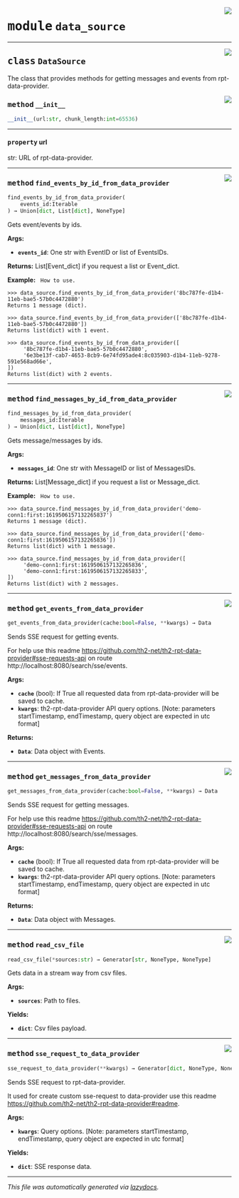 <!-- markdownlint-disable -->

<a href="../../th2_data_services/data_source.py#L0"><img align="right" style="float:right;" src="https://img.shields.io/badge/-source-cccccc?style=flat-square"></a>

# <kbd>module</kbd> `data_source`






---

<a href="../../th2_data_services/data_source.py#L15"><img align="right" style="float:right;" src="https://img.shields.io/badge/-source-cccccc?style=flat-square"></a>

## <kbd>class</kbd> `DataSource`
The class that provides methods for getting messages and events from rpt-data-provider. 

<a href="../../th2_data_services/data_source.py#L18"><img align="right" style="float:right;" src="https://img.shields.io/badge/-source-cccccc?style=flat-square"></a>

### <kbd>method</kbd> `__init__`

```python
__init__(url:str, chunk_length:int=65536)
```






---

#### <kbd>property</kbd> url

str: URL of rpt-data-provider. 



---

<a href="../../th2_data_services/data_source.py#L214"><img align="right" style="float:right;" src="https://img.shields.io/badge/-source-cccccc?style=flat-square"></a>

### <kbd>method</kbd> `find_events_by_id_from_data_provider`

```python
find_events_by_id_from_data_provider(
    events_id:Iterable
) → Union[dict, List[dict], NoneType]
```

Gets event/events by ids. 



**Args:**
 
 - <b>`events_id`</b>:  One str with EventID or list of EventsIDs. 



**Returns:**
 List[Event_dict] if you request a list or Event_dict. 



**Example:**
 ``` How to use.```

    >>> data_source.find_events_by_id_from_data_provider('8bc787fe-d1b4-11eb-bae5-57b0c4472880')
    Returns 1 message (dict).

    >>> data_source.find_events_by_id_from_data_provider(['8bc787fe-d1b4-11eb-bae5-57b0c4472880'])
    Returns list(dict) with 1 event.

    >>> data_source.find_events_by_id_from_data_provider([
         '8bc787fe-d1b4-11eb-bae5-57b0c4472880',
         '6e3be13f-cab7-4653-8cb9-6e74fd95ade4:8c035903-d1b4-11eb-9278-591e568ad66e',
    ])
    Returns list(dict) with 2 events.


---

<a href="../../th2_data_services/data_source.py#L178"><img align="right" style="float:right;" src="https://img.shields.io/badge/-source-cccccc?style=flat-square"></a>

### <kbd>method</kbd> `find_messages_by_id_from_data_provider`

```python
find_messages_by_id_from_data_provider(
    messages_id:Iterable
) → Union[dict, List[dict], NoneType]
```

Gets message/messages by ids. 



**Args:**
 
 - <b>`messages_id`</b>:  One str with MessageID or list of MessagesIDs. 



**Returns:**
 List[Message_dict] if you request a list or Message_dict. 



**Example:**
 ``` How to use.```

    >>> data_source.find_messages_by_id_from_data_provider('demo-conn1:first:1619506157132265837')
    Returns 1 message (dict).

    >>> data_source.find_messages_by_id_from_data_provider(['demo-conn1:first:1619506157132265836'])
    Returns list(dict) with 1 message.

    >>> data_source.find_messages_by_id_from_data_provider([
         'demo-conn1:first:1619506157132265836',
         'demo-conn1:first:1619506157132265833',
    ])
    Returns list(dict) with 2 messages.


---

<a href="../../th2_data_services/data_source.py#L68"><img align="right" style="float:right;" src="https://img.shields.io/badge/-source-cccccc?style=flat-square"></a>

### <kbd>method</kbd> `get_events_from_data_provider`

```python
get_events_from_data_provider(cache:bool=False, **kwargs) → Data
```

Sends SSE request for getting events. 

For help use this readme https://github.com/th2-net/th2-rpt-data-provider#sse-requests-api on route http://localhost:8080/search/sse/events. 



**Args:**
 
 - <b>`cache`</b> (bool):  If True all requested data from rpt-data-provider will be saved to cache. 
 - <b>`kwargs`</b>:  th2-rpt-data-provider API query options. 
[Note: parameters startTimestamp, endTimestamp, query object are expected in utc format]



**Returns:**
 
 - <b>`Data`</b>:  Data object with Events. 

---

<a href="../../th2_data_services/data_source.py#L100"><img align="right" style="float:right;" src="https://img.shields.io/badge/-source-cccccc?style=flat-square"></a>

### <kbd>method</kbd> `get_messages_from_data_provider`

```python
get_messages_from_data_provider(cache:bool=False, **kwargs) → Data
```

Sends SSE request for getting messages. 

For help use this readme https://github.com/th2-net/th2-rpt-data-provider#sse-requests-api on route http://localhost:8080/search/sse/messages. 



**Args:**
 
 - <b>`cache`</b> (bool):  If True all requested data from rpt-data-provider will be saved to cache. 
 - <b>`kwargs`</b>:  th2-rpt-data-provider API query options. [Note: parameters startTimestamp, endTimestamp, query object are expected in utc format] 



**Returns:**
 
 - <b>`Data`</b>:  Data object with Messages. 

---

<a href="../../th2_data_services/data_source.py#L250"><img align="right" style="float:right;" src="https://img.shields.io/badge/-source-cccccc?style=flat-square"></a>

### <kbd>method</kbd> `read_csv_file`

```python
read_csv_file(*sources:str) → Generator[str, NoneType, NoneType]
```

Gets data in a stream way from csv files. 



**Args:**
 
 - <b>`sources`</b>:  Path to files. 



**Yields:**
 
 - <b>`dict`</b>:  Csv files payload. 

---

<a href="../../th2_data_services/data_source.py#L41"><img align="right" style="float:right;" src="https://img.shields.io/badge/-source-cccccc?style=flat-square"></a>

### <kbd>method</kbd> `sse_request_to_data_provider`

```python
sse_request_to_data_provider(**kwargs) → Generator[dict, NoneType, NoneType]
```

Sends SSE request to rpt-data-provider. 

It used for create custom sse-request to data-provider use this readme https://github.com/th2-net/th2-rpt-data-provider#readme. 



**Args:**
 
 - <b>`kwargs`</b>:  Query options. [Note: parameters startTimestamp, endTimestamp, query object are expected in utc format]



**Yields:**
 
 - <b>`dict`</b>:  SSE response data. 




---

_This file was automatically generated via [lazydocs](https://github.com/ml-tooling/lazydocs)._
